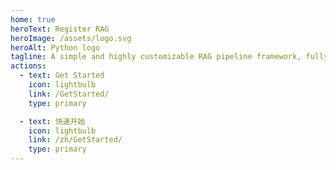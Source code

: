 ```yaml
---
home: true
heroText: Register RAG
heroImage: /assets/logo.svg
heroAlt: Python logo
tagline: A simple and highly customizable RAG pipeline framework, fully supporting asynchronous operations.
actions:
  - text: Get Started
    icon: lightbulb
    link: /GetStarted/
    type: primary

  - text: 快速开始
    icon: lightbulb
    link: /zh/GetStarted/
    type: primary
---
```


<!-- markdownlint-disable -->

